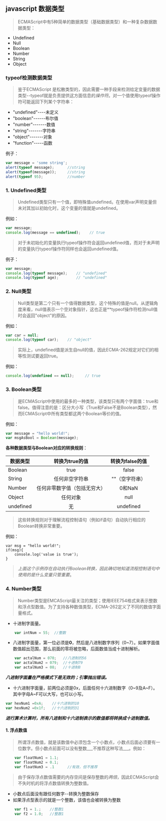 ## javascript 数据类型
> ECMAScript中有5种简单的数据类型（基础数据类型）和一种复杂数据数据类型：
  
  * Undefined
  * Null
  * Boolean
  * Number
  * String 
  * Object

### typeof检测数据类型
> 鉴于ECMAScript 是松散类型的，因此需要一种手段来检测给定变量的数据类型--typeof就是负责提供这方面信息的*操作符*。对一个值使用typeof操作符可能返回下列某个字符串：

  * "undefined"----未定义
  * "boolean"------布尔值
  * "number"-------数值
  * "string"-------字符串
  * "object"-------对象
  * "function"-----函数

例子：
```javascript
var message = 'some string';
alert(typeof message);      //string
alert(typeof(message));		//string
alert(typeof 95);			//number
```

### 1. Undefined类型

> Undefined类型只有一个值，即特殊值undefined。在使用var声明变量但未对其加以初始化时，这个变量的值就是undefined。

例如：

```javascript
var message;
console.log(message == undefined);    // true
```

> 对于未初始化的变量执行typeof操作符会返回undefined值，而对于未声明的变量执行typeof操作符同样也会返回undefined值。

例子：
```javascript
var message;
console.log(typeof message);	// "undefined"
console.log(typeof age);		// "undefined"
```

### 2. Null类型

> Null类型是第二个只有一个值得数据类型，这个特殊的值是null。从逻辑角度来看，null值表示一个空对象指针，这也正是**typeof操作符检测null值时会返回"object"的原因。

例如：
``` javascript
var car = null;
console.log(typeof car);	// "object"
```
> 实际上，undefined值是派生自null的值，因此ECMA-262规定对它们的相等性测试要返回true。

例如：
``` javascript
console.log(undefined == null);		// true
```

### 3. Boolean类型

> 是ECMAScript中使用的最多的一种类型，该类型只有两个字面值：true和false。值得注意的是：区分大小写（True和False不是Boolean类型），然而ECMAScript中所有类型都这两个Boolean等价的值。

例如：
``` javascript
var message = "hello world!";
var msgAsBool = Boolean(message);
```

**各种数据类型与Boolean对应的转换规则**：

|数据类型          |转换为true的值             |转换为false的值        |
| ------------  | :----------------------: | :------------------: |
|Boolean          | true                     | false                |
|String           | 任何非空字符串            | ""（空字符串）        |
|Number           | 任何非零数字值（包括无穷大）|0和NaN                |
|Object           | 任何对象                  |null                  |
|undefined        | 无							|undefined			|

> 这些转换规则对于理解流程控制语句（例如if语句）自动执行相应的Boolean转换非常重要。

例如：
``` javascrip
var msg = "hello world!";
if(msg){
	console.log('value is true');
}
```                             
> *上面这个示例存在自动执行Boolean转换，因此确切地知道流程控制语句中使用的是什么变量只管重要*。

### 4. Number类型

> Number类型是EMCAScript最关注的类型；使用IEEE754格式来表示整数和浮点型数值。为了支持各种数值类型，ECMA-262定义了不同的数值字面量格式。

* 十进制字面量。
```javascript
	var intNum = 55;  //整数
```

* 八进制字面量，第一位必须是**0**，然后是八进制数字序列（0~7）。如果字面值数值超出范围，那么前面的零将被忽略，后面数值当成十进制解析。
```javascript
	var actalNum = 070;   //八进制的56
	var actalNum2 = 079;  //十进制79
	var actalNum3 = 08;   //十进制8
```
***八进制字面量在严格模式下是无效的；引擎抛出错误。***

* 十六进制字面量，前两位必须是0x，后面任何十六进制数字（0~9及A~F）。其中字母A~F可以大写，也可以小写。
```javascript
var hexNum1 =0xA;    //十六进制的10
var hexNum2 =0x1f;   //十六进制的31
```
***进行算术计算时，所有八进制和十六进制表示的数值都将转换成十进制数值。***

#### 1. 浮点数值

> 所谓浮点数值，就是该数值中必须包含一个小数点，小数点后面必须要有一位数字。但小数点前面可以没有整数___不推荐这种写法___。例如：
```javascript
	var floatNum1 = 1.1;
	var floatNum2 = 0.1;
	var floatNum3 = .1      //有效，但不推荐
```


> 由于保存浮点数值需要的内存空间是保存整数的*两倍*，因此ECMAScript会不失时机的将浮点数值转换为整数值。
* 小数点后面没有跟任何数字--转换为整数保存
* 如果浮点型表示的就是一个整数，该值也会被转换为整数
```javascript
	var f1 = 1.;	//整数1
	var f2 = 1.0;	//整数1
```










